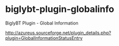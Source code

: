 biglybt-plugin-globalinfo
=======================

BiglyBT Plugin - Global Information

http://azureus.sourceforge.net/plugin_details.php?plugin=GlobalInformationStatusEntry
